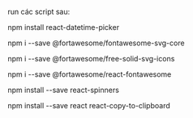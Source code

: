 run các script sau: 

npm install react-datetime-picker

npm i --save @fortawesome/fontawesome-svg-core

npm i --save @fortawesome/free-solid-svg-icons

npm i --save @fortawesome/react-fontawesome

npm install --save react-spinners

npm install --save react react-copy-to-clipboard
